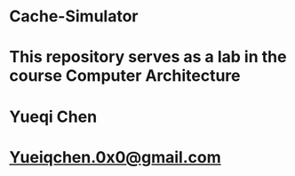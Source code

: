 # Cache-Simulator
# This repository serves as a lab in the course Computer Architecture
# Yueqi Chen 
# Yueiqchen.0x0@gmail.com

